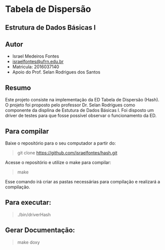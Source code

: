 # Tabela de Dispersão

## Estrutura de Dados Básicas I

## Autor
* Israel Medeiros Fontes
* israelfontes@ufrn.edu.br
* Matricula: 2016037140
* Apoio do Prof. Selan Rodrigues dos Santos

## Resumo
Este projeto consiste na implementação da ED Tabela de Dispersão (Hash). O projeto foi proposto pelo professor Dr. Selan Rodrigues como componente da displina de Estutura de Dados Básicas I. Foi disposto um driver de testes para que fosse possível observar o funcionamento da ED.

## Para compilar
Baixe o repositório para o seu computador a partir do:
> git clone https://github.com/israelfontes/hash.git

Acesse o repositório e utilize o make para compilar:
> make

Esse comando irá criar as pastas necessárias para compilação e realizará a compilação.

## Para executar:
> ./bin/driverHash

## Gerar Documentação:
> make doxy